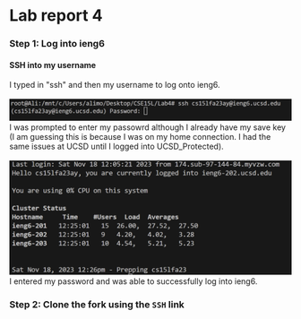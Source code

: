 # Lab report 4
### Step 1: Log into ieng6
#### SSH into my username
I typed in "ssh" and then my username to log onto ieng6. <br>
<br>
![image](IMG1.png) 
<br>
I was prompted to enter my passowrd although I already have my save key (I am guessing this is because I was on my home connection. I had the same issues at UCSD until I logged into UCSD_Protected). <br>
<br>
![Image](IMG2.png) 
<br>
I entered my password and was able to successfully log into ieng6.
<br>
### Step 2: Clone the fork using the `SSH` link
